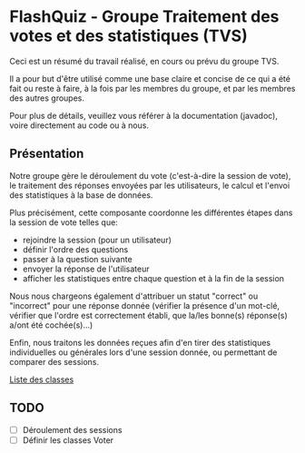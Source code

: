# FlashQuiz - Groupe Traitement des votes et des statistiques (TVS)

Ceci est un résumé du travail réalisé, en cours ou prévu du groupe TVS.

Il a pour but d'être utilisé comme une base claire et concise de ce qui a été fait ou reste à faire, à la fois par les membres du groupe, et par les membres des autres groupes.

Pour plus de détails, veuillez vous référer à la documentation (javadoc), voire directement au code ou à nous.


## Présentation

Notre groupe gère le déroulement du vote (c'est-à-dire la session de vote), le traitement des réponses envoyées par les utilisateurs, le calcul et l'envoi des statistiques à la base de données.

Plus précisément, cette composante coordonne les différentes étapes dans la session de vote telles que:
- rejoindre la session (pour un utilisateur)
- définir l'ordre des questions
- passer à la question suivante
- envoyer la réponse de l'utilisateur
- afficher les statistiques entre chaque question et à la fin de la session

Nous nous chargeons également d'attribuer un statut "correct" ou "incorrect" pour une réponse donnée (vérifier la présence d'un mot-clé, vérifier que l'ordre est correctement établi, que la/les bonne(s) réponse(s) a/ont été cochée(s)...)

Enfin, nous traitons les données reçues afin d'en tirer des statistiques individuelles ou générales lors d'une session donnée, ou permettant de comparer des sessions.


[Liste des classes](https://github.com/CeriAvignon/FlashQuiz/blob/TVS/Liste_classes.md)

## TODO

- [ ] Déroulement des sessions
- [ ] Définir les classes Voter
